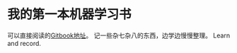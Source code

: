 # 我的第一本机器学习书

可以直接阅读的[Gitbook地址](https://rowl1ng.gitbooks.io/machine-learning/content/)。
记一些杂七杂八的东西，边学边慢慢整理。
Learn and record.

